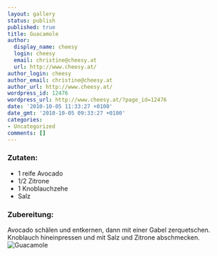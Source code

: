 ```yaml
---
layout: gallery
status: publish
published: true
title: Guacamole
author:
  display_name: cheesy
  login: cheesy
  email: christine@cheesy.at
  url: http://www.cheesy.at/
author_login: cheesy
author_email: christine@cheesy.at
author_url: http://www.cheesy.at/
wordpress_id: 12476
wordpress_url: http://www.cheesy.at/?page_id=12476
date: '2010-10-05 11:33:27 +0100'
date_gmt: '2010-10-05 09:33:27 +0100'
categories:
- Uncategorized
comments: []
---
```

### Zutaten:
- 1 reife Avocado
- 1/2 Zitrone
- 1 Knoblauchzehe
- Salz
### Zubereitung:
Avocado schälen und entkernen, dann mit einer Gabel zerquetschen. Knoblauch hineinpressen und mit Salz und Zitrone abschmecken.
![Guacamole](http://www.cheesy.at/wp-content/uploads/Guacamole.jpg)
